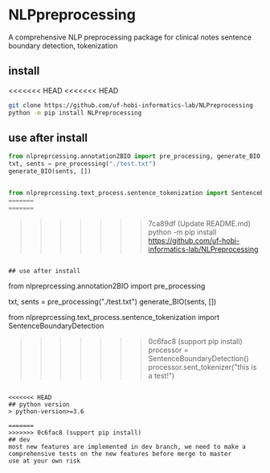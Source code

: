 # NLPpreprocessing
A comprehensive NLP preprocessing package for clinical notes sentence boundary detection, tokenization

## install
<<<<<<< HEAD
<<<<<<< HEAD
```sh
git clone https://github.com/uf-hobi-informatics-lab/NLPreprocessing
python -m pip install NLPreprocessing
```

## use after install
```python
from nlpreprcessing.annotation2BIO import pre_processing, generate_BIO
txt, sents = pre_processing("./test.txt")
generate_BIO(sents, [])


from nlpreprcessing.text_process.sentence_tokenization import SentenceBoundaryDetection
=======
=======
```
>>>>>>> 7ca89df (Update README.md)
python -m pip install https://github.com/uf-hobi-informatics-lab/NLPreprocessing
```

## use after install
```
from nlpreprcessing.annotation2BIO import pre_processing

txt, sents = pre_processing("./test.txt")
generate_BIO(sents, [])

from nlpreprcessing.text_process.sentence_tokenization import SentenceBoundaryDetection


>>>>>>> 0c6fac8 (support pip install)
processor = SentenceBoundaryDetection()
processor.sent_tokenizer("this is a test!")
```

<<<<<<< HEAD
## python version
> python-version>=3.6

=======
>>>>>>> 0c6fac8 (support pip install)
## dev 
most new features are implemented in dev branch, we need to make a comprehensive tests on the new features before merge to master
use at your own risk
